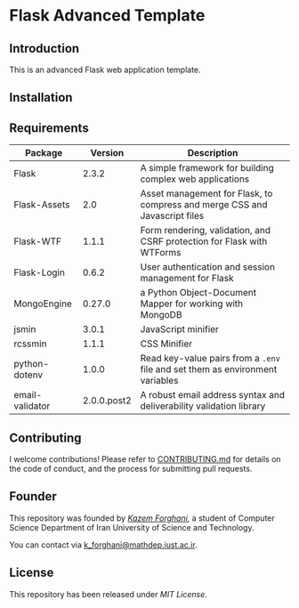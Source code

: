 # Flask Advanced Template

## Introduction

This is an advanced Flask web application template.

## Installation

## Requirements

| Package | Version | Description |
| --- | --- | --- |
| Flask | 2.3.2 | A simple framework for building complex web applications |
| Flask-Assets | 2.0 | Asset management for Flask, to compress and merge CSS and Javascript files |
| Flask-WTF | 1.1.1 | Form rendering, validation, and CSRF protection for Flask with WTForms |
| Flask-Login | 0.6.2 | User authentication and session management for Flask |
| MongoEngine | 0.27.0 | a Python Object-Document Mapper for working with MongoDB |
| jsmin | 3.0.1 | JavaScript minifier |
| rcssmin | 1.1.1 | CSS Minifier |
| python-dotenv | 1.0.0 | Read key-value pairs from a `.env` file and set them as environment variables |
| email-validator | 2.0.0.post2 | A robust email address syntax and deliverability validation library 

## Contributing

I welcome contributions! Please refer to [CONTRIBUTING.md](/CONTRIBUTING.md) for details on the code of conduct, and the process for submitting pull requests.

## Founder

This repository was founded by [*Kazem Forghani*](https://github.com/k-forghani), a student of Computer Science Department of Iran University of Science and Technology.

You can contact via k_forghani@mathdep.iust.ac.ir.

## License

This repository has been released under *MIT License*.